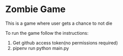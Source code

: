 # Zombie Game
This is a game where user gets a chance to not die

To run the game follow the instructions:
1. Get github access token(no permissions required)
2. pipenv run python main.py
